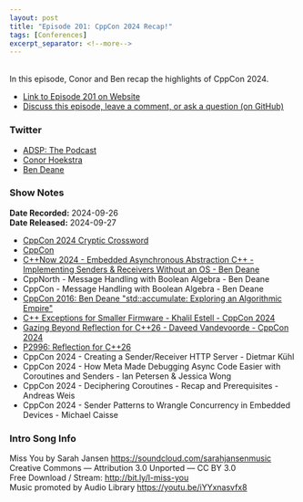 ```yaml
---
layout: post
title: "Episode 201: CppCon 2024 Recap!"
tags: [Conferences]
excerpt_separator: <!--more-->
---
```


<div id="buzzsprout-player-15824759"></div><script src="https://www.buzzsprout.com/1501960/episodes/15824759-episode-201-cppcon-2024-recap.js?container_id=buzzsprout-player-15824759&player=small" type="text/javascript" charset="utf-8"></script>

<br>In this episode, Conor and Ben recap the highlights of CppCon 2024.

<!--more-->

* [Link to Episode 201 on Website](https://adspthepodcast.com/2024/09/27/Episode-201.html)
* [Discuss this episode, leave a comment, or ask a question (on GitHub)](https://github.com/codereport/adsp2/discussions/100)

### Twitter
 
* [ADSP: The Podcast](https://twitter.com/adspthepodcast)
* [Conor Hoekstra](https://twitter.com/code_report)
* [Ben Deane](https://x.com/ben_deane)

### Show Notes

**Date Recorded:** 2024-09-26 <br>
**Date Released:** 2024-09-27

* [CppCon 2024 Cryptic Crossword](https://crosshare.org/crosswords/cy5q23aGAhbf4eBnxgHK/cppcon-2024)
* [CppCon](https://cppcon.org/)
* [C++Now 2024 - Embedded Asynchronous Abstraction C++ - Implementing Senders & Receivers Without an OS - Ben Deane](https://www.youtube.com/watch?v=eI5b-q4K9vo)
* CppNorth - Message Handling with Boolean Algebra - Ben Deane 
* CppCon - Message Handling with Boolean Algebra - Ben Deane
* [CppCon 2016: Ben Deane "std::accumulate: Exploring an Algorithmic Empire"](https://www.youtube.com/watch?v=B6twozNPUoA)
* [C++ Exceptions for Smaller Firmware - Khalil Estell - CppCon 2024](https://www.youtube.com/watch?v=bY2FlayomlE)
* [Gazing Beyond Reflection for C++26 - Daveed Vandevoorde - CppCon 2024](https://www.youtube.com/watch?v=wpjiowJW2ks)
* [P2996: Reflection for C++26](https://www.open-std.org/jtc1/sc22/wg21/docs/papers/2023/p2996r0.html)
* CppCon 2024 - Creating a Sender/Receiver HTTP Server - Dietmar Kühl
* CppCon 2024 - How Meta Made Debugging Async Code Easier with Coroutines and Senders - Ian Petersen & Jessica Wong
* CppCon 2024 - Deciphering Coroutines - Recap and Prerequisites - Andreas Weis
* CppCon 2024 - Sender Patterns to Wrangle Concurrency in Embedded Devices - Michael Caisse

### Intro Song Info
 
Miss You by Sarah Jansen https://soundcloud.com/sarahjansenmusic<br>
Creative Commons — Attribution 3.0 Unported — CC BY 3.0<br>
Free Download / Stream: http://bit.ly/l-miss-you<br>
Music promoted by Audio Library https://youtu.be/iYYxnasvfx8<br>
